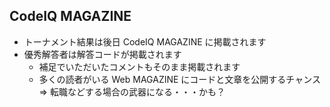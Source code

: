 ##  CodeIQ MAGAZINE

* トーナメント結果は後日 CodeIQ MAGAZINE に掲載されます
* 優秀解答者は解答コードが掲載されます
    * 補足でいただいたコメントもそのまま掲載されます
    * 多くの読者がいる Web MAGAZINE にコードと文章を公開するチャンス  
        => 転職などする場合の武器になる・・・かも？
